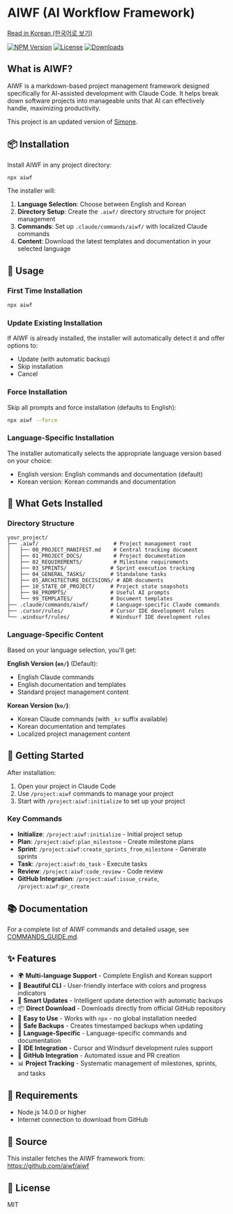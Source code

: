 # AIWF (AI Workflow Framework)

[Read in Korean (한국어로 보기)](README.ko.md)

[![NPM Version](https://img.shields.io/npm/v/aiwf.svg)](https://www.npmjs.com/package/aiwf)
[![License](https://img.shields.io/npm/l/aiwf.svg)](https://github.com/aiwf/aiwf/blob/main/LICENSE)
[![Downloads](https://img.shields.io/npm/dm/aiwf.svg)](https://www.npmjs.com/package/aiwf)

## What is AIWF?

AIWF is a markdown-based project management framework designed specifically for AI-assisted development with Claude Code. It helps break down software projects into manageable units that AI can effectively handle, maximizing productivity.

This project is an updated version of [Simone](https://github.com/Helmi/claude-simone).

## 📦 Installation

Install AIWF in any project directory:

```bash
npx aiwf
```

The installer will:

1. **Language Selection**: Choose between English and Korean
2. **Directory Setup**: Create the `.aiwf/` directory structure for project management
3. **Commands**: Set up `.claude/commands/aiwf/` with localized Claude commands
4. **Content**: Download the latest templates and documentation in your selected language

## 🚀 Usage

### First Time Installation

```bash
npx aiwf
```

### Update Existing Installation

If AIWF is already installed, the installer will automatically detect it and offer options to:

- Update (with automatic backup)
- Skip installation
- Cancel

### Force Installation

Skip all prompts and force installation (defaults to English):

```bash
npx aiwf --force
```

### Language-Specific Installation

The installer automatically selects the appropriate language version based on your choice:

- English version: English commands and documentation (default)
- Korean version: Korean commands and documentation

## 📁 What Gets Installed

### Directory Structure

```text
your_project/
├── .aiwf/                        # Project management root
│   ├── 00_PROJECT_MANIFEST.md    # Central tracking document
│   ├── 01_PROJECT_DOCS/          # Project documentation
│   ├── 02_REQUIREMENTS/          # Milestone requirements
│   ├── 03_SPRINTS/              # Sprint execution tracking
│   ├── 04_GENERAL_TASKS/        # Standalone tasks
│   ├── 05_ARCHITECTURE_DECISIONS/ # ADR documents
│   ├── 10_STATE_OF_PROJECT/     # Project state snapshots
│   ├── 98_PROMPTS/              # Useful AI prompts
│   └── 99_TEMPLATES/            # Document templates
├── .claude/commands/aiwf/       # Language-specific Claude commands
├── .cursor/rules/               # Cursor IDE development rules
└── .windsurf/rules/             # Windsurf IDE development rules
```

### Language-Specific Content

Based on your language selection, you'll get:

**English Version (`en/`)** (Default):

- English Claude commands
- English documentation and templates
- Standard project management content

**Korean Version (`ko/`)**:

- Korean Claude commands (with `_kr` suffix available)
- Korean documentation and templates
- Localized project management content

## 🎯 Getting Started

After installation:

1. Open your project in Claude Code
2. Use `/project:aiwf` commands to manage your project
3. Start with `/project:aiwf:initialize` to set up your project

### Key Commands

- **Initialize**: `/project:aiwf:initialize` - Initial project setup
- **Plan**: `/project:aiwf:plan_milestone` - Create milestone plans
- **Sprint**: `/project:aiwf:create_sprints_from_milestone` - Generate sprints
- **Task**: `/project:aiwf:do_task` - Execute tasks
- **Review**: `/project:aiwf:code_review` - Code review
- **GitHub Integration**: `/project:aiwf:issue_create`, `/project:aiwf:pr_create`

## 📚 Documentation

For a complete list of AIWF commands and detailed usage, see [COMMANDS_GUIDE.md](docs/COMMANDS_GUIDE.md).

## ✨ Features

- 🌍 **Multi-language Support** - Complete English and Korean support
- 🎨 **Beautiful CLI** - User-friendly interface with colors and progress indicators
- 🔄 **Smart Updates** - Intelligent update detection with automatic backups
- 📦 **Direct Download** - Downloads directly from official GitHub repository
- 🚀 **Easy to Use** - Works with `npx` - no global installation needed
- 💾 **Safe Backups** - Creates timestamped backups when updating
- 🎯 **Language-Specific** - Language-specific commands and documentation
- 🔧 **IDE Integration** - Cursor and Windsurf development rules support
- 🔗 **GitHub Integration** - Automated issue and PR creation
- 📊 **Project Tracking** - Systematic management of milestones, sprints, and tasks

## 🔧 Requirements

- Node.js 14.0.0 or higher
- Internet connection to download from GitHub

## 📖 Source

This installer fetches the AIWF framework from:
<https://github.com/aiwf/aiwf>

## 📝 License

MIT
